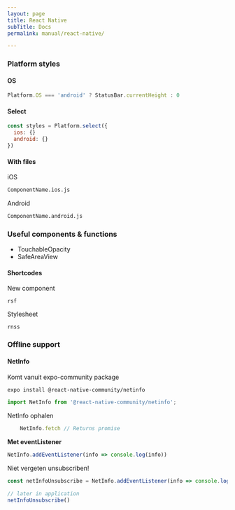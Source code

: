 ```yaml
---
layout: page
title: React Native
subTitle: Docs
permalink: manual/react-native/

---
```

### Platform styles

#### OS

```js
Platform.OS === 'android' ? StatusBar.currentHeight : 0
```

#### Select

```js
const styles = Platform.select({
  ios: {}
  android: {}
})
```

#### With files

iOS

```bash
ComponentName.ios.js
```

Android

```bash
ComponentName.android.js
```

### Useful components & functions

* TouchableOpacity
* SafeAreaView

#### Shortcodes

New component

    rsf 

Stylesheet

    rnss

### Offline support

#### NetInfo

Komt vanuit expo-community package

```bash
expo install @react-native-community/netinfo
```
```js
import NetInfo from '@react-native-community/netinfo';
```

NetInfo ophalen
```js
    NetInfo.fetch // Returns promise
```

**Met eventListener**
```js
NetInfo.addEventListener(info => console.log(info))
```

Niet vergeten unsubscriben!
```js
const netInfoUnsubscribe = NetInfo.addEventListener(info => console.log(info))
```

```js
// later in application
netInfoUnsubscribe()
```